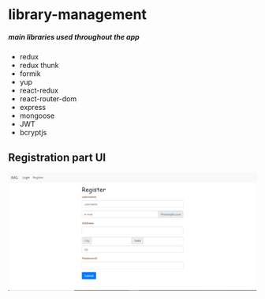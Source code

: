 # library-management
##### main libraries used throughout the app
* redux
* redux thunk
* formik
* yup
* react-redux
* react-router-dom
* express
* mongoose
* JWT
* bcryptjs

## Registration part UI
![](https://github.com/jobinvarghese18/library-management/blob/master/Capture.PNG)

